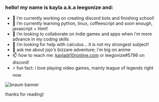### hello! my name is kayla a.k.a leegonize and:

- 🔭 i’m currently working on creating discord bots and finishing school!
- 🌱 i’m currently learning python, linux, coffeescript and soon enough, javascript + html!
- 👯 i’m looking to collaborate on indie games and apps when i'm more advance in my coding skills
- 🤔 i’m looking for help with calculus... it is not my strongest subject!
- 💬 ask me about jojo's bizzare adventure; i'm big on anime
- 📫 how to reach me: kayla@10ronline.com or leegonize#5796 on discord!
- ⚡ fun fact: i love playing video games, mainly league of legends right now

![braum banner](https://user-images.githubusercontent.com/44735754/171883024-6b413fac-b0c1-4372-a28a-06a64c4258cd.gif)

thanks for reading!
